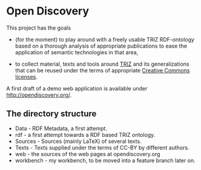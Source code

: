 # Open Discovery

This project has the goals

* (for the moment) to play around with a freely usable TRIZ RDF-ontology based
  on a thorough analysis of appropriate publications to ease the application
  of semantic technologies in that area,

* to collect material, texts and tools around
  [TRIZ](https://en.wikipedia.org/wiki/TRIZ) and its generalizations that can
  be reused under the terms of appropriate [Creative Commons
  licenses](https://creativecommons.org/licenses/).

A first draft of a demo web application is available under
http://opendiscovery.org/.

## The directory structure

* Data - RDF Metadata, a first attempt.
* rdf - a first attempt towards a RDF based TRIZ ontology. 
* Sources - Sources (mainly LaTeX) of several texts.
* Texts - Texts supplied under the terms of CC-BY by different authors.
* web - the sources of the web pages at opendiscovery.org
* workbench - my workbench, to be moved into a feature branch later on.  

